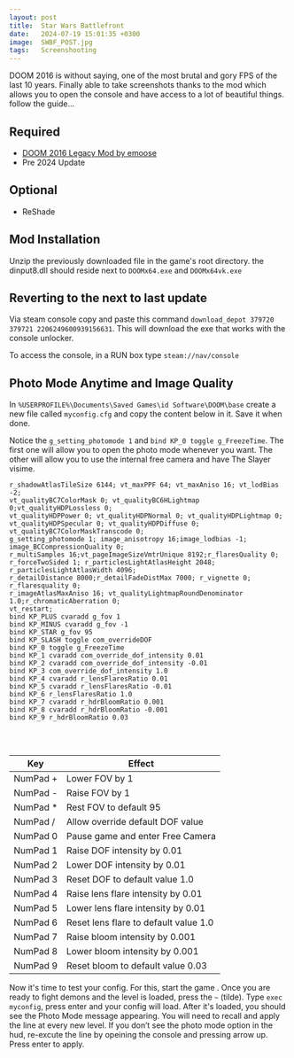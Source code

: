 ```yaml
---
layout: post
title:  Star Wars Battlefront
date:   2024-07-19 15:01:35 +0300
image:  SWBF_POST.jpg
tags:   Screenshooting
---
```


DOOM 2016 is without saying, one of the most brutal and gory FPS of the last 10 years. Finally able to take screenshots thanks to the mod which allows you to open the console and have access to a lot of beautiful things. follow the guide...

## Required

* [DOOM 2016 Legacy Mod by emoose](https://www.moddb.com/games/doom-4/downloads/doomlegacymod-v201901)
* Pre 2024 Update

## Optional
* ReShade

## Mod Installation
Unzip the previously downloaded file in the game's root directory.
the dinput8.dll should reside next to `DOOMx64.exe` and `DOOMx64vk.exe`

## Reverting to the next to last update
Via steam console copy and paste this command `download_depot 379720 379721 2206249600939156631`.
This will download the exe that works with the console unlocker.

To access the console, in a RUN box type `steam://nav/console`
  
## Photo Mode Anytime and Image Quality 


In `%USERPROFILE%\Documents\Saved Games\id Software\DOOM\base` create a new file called `myconfig.cfg` and copy the content below in it. 
Save it when done. 

Notice the `g_setting_photomode 1` and `bind KP_0 toggle g_FreezeTime`. The first one will allow you to open the photo mode whenever you want. 
The other will allow you to use the internal free camera and have The Slayer visime.

```
r_shadowAtlasTileSize 6144; vt_maxPPF 64; vt_maxAniso 16; vt_lodBias -2;
vt_qualityBC7ColorMask 0; vt_qualityBC6HLightmap 0;vt_qualityHDPLossless 0;
vt_qualityHDPPower 0; vt_qualityHDPNormal 0; vt_qualityHDPLightmap 0;
vt_qualityHDPSpecular 0; vt_qualityHDPDiffuse 0; vt_qualityBC7ColorMaskTranscode 0;
g_setting_photomode 1; image_anisotropy 16;image_lodbias -1; image_BCCompressionQuality 0;
r_multiSamples 16;vt_pageImageSizeVmtrUnique 8192;r_flaresQuality 0;
r_forceTwoSided 1; r_particlesLightAtlasHeight 2048; r_particlesLightAtlasWidth 4096;
r_detailDistance 8000;r_detailFadeDistMax 7000; r_vignette 0; r_flaresquality 0;
r_imageAtlasMaxAniso 16; vt_qualityLightmapRoundDenominator 1.0;r_chromaticAberration 0;
vt_restart;
bind KP_PLUS cvaradd g_fov 1
bind KP_MINUS cvaradd g_fov -1
bind KP_STAR g_fov 95
bind KP_SLASH toggle com_overrideDOF
bind KP_0 toggle g_FreezeTime
bind KP_1 cvaradd com_override_dof_intensity 0.01
bind KP_2 cvaradd com_override_dof_intensity -0.01
bind KP_3 com_override_dof_intensity 1.0
bind KP_4 cvaradd r_lensFlaresRatio 0.01
bind KP_5 cvaradd r_lensFlaresRatio -0.01
bind KP_6 r_lensFlaresRatio 1.0
bind KP_7 cvaradd r_hdrBloomRatio 0.001
bind KP_8 cvaradd r_hdrBloomRatio -0.001
bind KP_9 r_hdrBloomRatio 0.03
```
<br>
<style>
.table_component {
    overflow: auto;
    width: 100%;
}

.table_component table {
    border: 1px solid #dededf;
    height: 100%;
    width: 100%;
    table-layout: fixed;
    border-collapse: collapse;
    border-spacing: 1px;
    text-align: left;
}

.table_component caption {
    caption-side: top;
    text-align: left;
}

.table_component th {
    border: 1px solid #dededf;
    background-color: #eceff1;
    color: #000000;
    padding: 5px;
}

.table_component td {
    border: 1px solid #dededf;
    background-color: #ffffff;
    color: #000000;
    padding: 5px;
}
</style>
<div class="table_component" role="region" tabindex="0">
<table>
    <thead>
        <tr>
            <th>Key</th>
            <th>Effect </th>
        </tr>
    </thead>
    <tbody>
        <tr>
            <td>NumPad +</td>
            <td>Lower FOV by 1 </td>
        </tr>
        <tr>
            <td>NumPad -</td>
            <td>Raise FOV by 1 </td>
        </tr>
        <tr>
            <td>NumPad *</td>
            <td>Rest FOV to default 95 </td>
        </tr>
        <tr>
            <td>NumPad /</td>
            <td>Allow override default DOF value </td>
        </tr>
        <tr>
            <td>NumPad 0</td>
            <td>Pause game and enter Free Camera </td>
        </tr>
        <tr>
            <td>NumPad 1</td>
            <td>Raise DOF intensity by 0.01 </td>
        </tr>
        <tr>
            <td>NumPad 2</td>
            <td>Lower DOF intensity by 0.01 </td>
        </tr>
        <tr>
            <td>NumPad 3</td>
            <td>Reset DOF to default value 1.0 </td>
        </tr>
        <tr>
            <td>NumPad 4</td>
            <td>Raise lens flare intensity by 0.01 </td>
        </tr>
        <tr>
            <td>NumPad 5</td>
            <td>Lower lens flare intensity by 0.01 </td>
        </tr>
        <tr>
            <td>NumPad 6</td>
            <td>Reset lens flare to default value 1.0 </td>
        </tr>
        <tr>
            <td>NumPad 7</td>
            <td>Raise bloom intensity by 0.001 </td>
        </tr>
        <tr>
            <td>NumPad 8</td>
            <td>Lower bloom intensity by 0.001 </td>
        </tr>
        <tr>
            <td>NumPad 9</td>
            <td>Reset bloom to default value 0.03 </td>
        </tr>
        <tr></tr>
    </tbody>
</table>

Now it's time to test your config. For this, start the game . Once you are ready to fight demons and the level is loaded, press the `~` (tilde).
Type `exec myconfig`, press enter and your config will load. After it's loaded, you should see the Photo Mode message appearing.
You will need to recall and apply the line at every new level. If you don’t see the photo mode option in the hud, re-excute the line by opeining the console and pressing arrow up. Press enter to apply.
